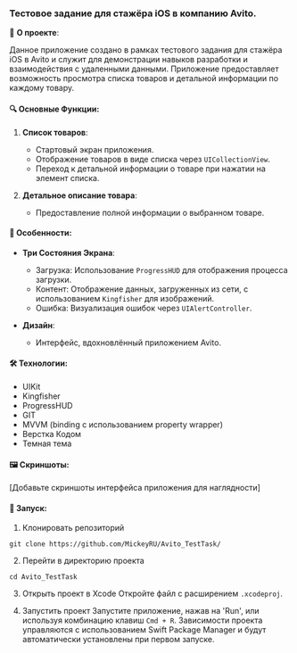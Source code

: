 ### Тестовое задание для стажёра iOS в компанию Avito.

🚀 **О проекте**:  

Данное приложение создано в рамках тестового задания для стажёра iOS в Avito и служит для демонстрации навыков разработки и взаимодействия с удаленными данными. Приложение предоставляет возможность просмотра списка товаров и детальной информации по каждому товару.

#### 🔍 **Основные Функции**:

1. **Список товаров**:   
   - Стартовый экран приложения.
   - Отображение товаров в виде списка через `UICollectionView`.
   - Переход к детальной информации о товаре при нажатии на элемент списка.

2. **Детальное описание товара**:   
   - Предоставление полной информации о выбранном товаре.

#### 🌟 **Особенности**:

- **Три Состояния Экрана**:   
   - Загрузка: Использование `ProgressHUD` для отображения процесса загрузки.
   - Контент: Отображение данных, загруженных из сети, с использованием `Kingfisher` для изображений.
   - Ошибка: Визуализация ошибок через `UIAlertController`.

- **Дизайн**:   
   - Интерфейс, вдохновлённый приложением Avito.

#### 🛠 **Технологии**:

- UIKit
- Kingfisher
- ProgressHUD
- GIT
- MVVM (binding с использованием property wrapper)
- Верстка Кодом
- Темная тема

#### 🖼️ **Скриншоты**:

[Добавьте скриншоты интерфейса приложения для наглядности]

#### 🚀 **Запуск**:

1. Клонировать репозиторий
```
git clone https://github.com/MickeyRU/Avito_TestTask/

```

2. Перейти в директорию проекта
```
cd Avito_TestTask

```

3. Открыть проект в Xcode
Откройте файл с расширением `.xcodeproj`.

4. Запустить проект
Запустите приложение, нажав на 'Run', или используя комбинацию клавиш `Cmd + R`. Зависимости проекта управляются с использованием Swift Package Manager и будут автоматически установлены при первом запуске.

